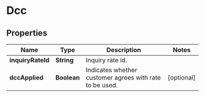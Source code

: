 
# Dcc

## Properties
Name | Type | Description | Notes
------------ | ------------- | ------------- | -------------
**inquiryRateId** | **String** | Inquiry rate id. | 
**dccApplied** | **Boolean** | Indicates whether customer agrees with rate to be used. |  [optional]



